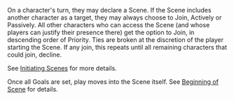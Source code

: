 On a character's turn, they may declare a Scene. If the Scene includes another character as a target, they may always choose to Join, Actively or Passively. All other characters who can access the Scene (and whose players can justify their presence there) get the option to Join, in descending order of Priority. Ties are broken at the discretion of the player starting the Scene. If any join, this repeats until all remaining characters that could join, decline.

See [Initiating Scenes](https://github.com/LittleKingsguard/Eternity-Core/blob/9ed14f8960413ed8cd30356e699c54261f6bf1fa/Systems/SceneEngine/InitiatingScenes.md) for more details.

Once all Goals are set, play moves into the Scene itself. See [Beginning of Scene](https://github.com/LittleKingsguard/Eternity-Core/blob/9ed14f8960413ed8cd30356e699c54261f6bf1fa/SceneLevel/BeginningOfScene.md) for details.